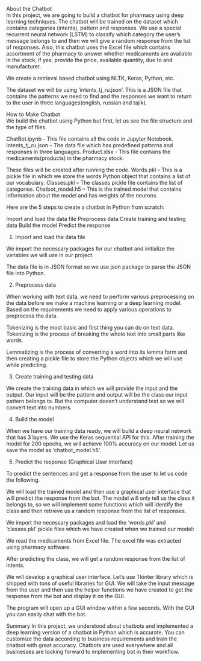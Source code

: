About the Chatbot<br>
In this project, we are going to build a chatbot for pharmacy using deep learning techniques. The chatbot will be trained on the dataset which contains categories (intents), pattern and responses. We use a special recurrent neural network (LSTM) to classify which category the user’s message belongs to and then we will give a random response from the list of responses. Also, this chatbot uses the Excel file which contains assortment of the pharmacy to answer whether medicaments are available in the stock, if yes, provide the price, available quantity, due to and manufacturer.

We create a retrieval based chatbot using NLTK, Keras, Python, etc.

The dataset we will be using ‘intents_tj_ru.json’. This is a JSON file that contains the patterns we need to find and the responses we want to return to the user in three languages(english, russian and tajik).

How to Make Chatbot<br>
We build the chatbot using Python but first, let us see the file structure and the type of files.

ChatBot.ipynb - This file contains all the code in Jupyter Notebook.
Intents_tj_ru.json – The data file which has predefined patterns and responses in three languages.
Product.xlsx - This file contains the medicaments(products) in the pharmacy stock.

These files will be created after running the code.
Words.pkl – This is a pickle file in which we store the words Python object that contains a list of our vocabulary.
Classes.pkl – The classes pickle file contains the list of categories.
Chatbot_model.h5 – This is the trained model that contains information about the model and has weights of the neurons.

Here are the 5 steps to create a chatbot in Python from scratch:

Import and load the data file
Preprocess data
Create training and testing data
Build the model
Predict the response

1. Import and load the data file

We import the necessary packages for our chatbot and initialize the variables we will use in our project.

The data file is in JSON format so we use json package to parse the JSON file into Python.

2. Preprocess data

When working with text data, we need to perform various preprocessing on the data before we make a machine learning or a deep learning model. Based on the requirements we need to apply various operations to preprocess the data.

Tokenizing is the most basic and first thing you can do on text data. Tokenizing is the process of breaking the whole text into small parts like words.

Lemmatizing is the process of converting a word into its lemma form and then creating a pickle file to store the Python objects which we will use while predicting.


3. Create training and testing data

We create the training data in which we will provide the input and the output. Our input will be the pattern and output will be the class our input pattern belongs to. But the computer doesn’t understand text so we will convert text into numbers.


4. Build the model

When we have our training data ready, we will build a deep neural network that has 3 layers. We use the Keras sequential API for this. After training the model for 200 epochs, we will achieve 100% accuracy on our model. Let us save the model as ‘chatbot_model.h5’.


5. Predict the response (Graphical User Interface)

To predict the sentences and get a response from the user to let us code the following.

We will load the trained model and then use a graphical user interface that will predict the response from the bot. The model will only tell us the class it belongs to, so we will implement some functions which will identify the class and then retrieve us a random response from the list of responses.

We import the necessary packages and load the ‘words.pkl’ and ‘classes.pkl’ pickle files which we have created when we trained our model:

We read the medicaments from Excel file. The excel file was extracted using pharmacy software.

After predicting the class, we will get a random response from the list of intents.

We will develop a graphical user interface. Let’s use Tkinter library which is shipped with tons of useful libraries for GUI. We will take the input message from the user and then use the helper functions we have created to get the response from the bot and display it on the GUI.

The program will open up a GUI window within a few seconds. With the GUI you can easily chat with the bot.

Summary
In this project, we understood about chatbots and implemented a deep learning version of a chatbot in Python which is accurate. You can customize the data according to business requirements and train the chatbot with great accuracy. Chatbots are used everywhere and all businesses are looking forward to implementing bot in their workflow.


